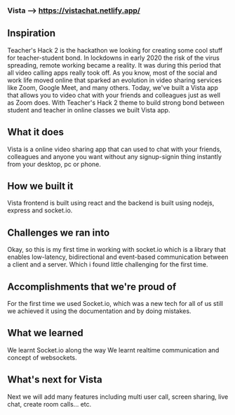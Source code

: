 ### Vista --> https://vistachat.netlify.app/

## Inspiration
Teacher's Hack 2 is the hackathon we looking for creating some cool stuff for teacher-student bond. In lockdowns in early 2020 the risk of the virus spreading, remote working became a reality. 
It was during this period that all video calling apps really took off. As you know, most of the social and work life moved online that sparked an evolution in video sharing services like Zoom, Google Meet, and many others. 
Today, we've built a Vista app that allows you to video chat with your friends and colleagues just as well as Zoom does. With Teacher's Hack 2 theme to build strong bond between student and teacher in online classes we built Vista app.

## What it does
Vista is a online video sharing app that can used to chat with your friends, colleagues and anyone you want without any signup-signin thing instantly from your desktop, pc or phone.  

## How we built it
Vista frontend is built using react and the backend is built using nodejs, express and socket.io.  

## Challenges we ran into
Okay, so this is my first time in working with socket.io which is a library that enables low-latency, bidirectional and event-based communication between a client and a server. Which i found little challenging for the first time.


## Accomplishments that we're proud of
For the first time we used Socket.io, which was a new tech for all of us still we achieved it using the documentation and by doing mistakes.

## What we learned
We learnt Socket.io along the way
We learnt realtime communication and concept of websockets.


## What's next for Vista
Next we will add many features including multi user call, screen sharing, live chat, create room calls... etc.
